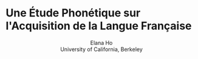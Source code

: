 # Une Étude Phonétique sur l'Acquisition de la Langue Française

<p align="center">
Elana Ho <br />
University of California, Berkeley
</p>

